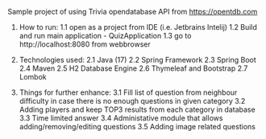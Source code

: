 Sample project of using Trivia opendatabase API from https://opentdb.com

1. How to run:
	1.1 open as a project from IDE (i.e. Jetbrains Intelij)
	1.2 Build and run main application - QuizApplication
	1.3 go to http://localhost:8080 from webbrowser

2. Technologies used:
	2.1 Java (17)
	2.2 Spring Framework
	2.3 Spring Boot
	2.4 Maven
	2.5 H2 Database Engine
	2.6 Thymeleaf and Bootstrap
	2.7 Lombok
	
3. Things for further enhance:
	3.1 Fill list of question from neighbour difficulty in case there is no enough questions in given category
	3.2 Adding players and keep TOP3 results from each category in database
	3.3 Time limited answer
	3.4 Administative module that allows adding/removing/editing questions
	3.5 Adding image related questions